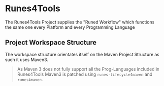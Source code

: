 # Runes4Tools
The Runes4Tools Project supplies the "Runed Workflow" which functions the same one every Platform and every Programming Language

## Project Workspace Structure
The workspace structure orientates itself on the Maven Project Structure as such it uses Maven3.
> As Maven 3 does not fully support all the Prog-Languages included in Runes4Tools Maven3 is patched using `runes-lifecycle4maven` and `runes4maven`.
